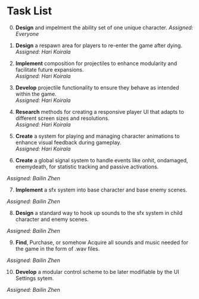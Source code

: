 # Task List

0. **Design** and impelment the ability set of one unique character.
*Assigned: Everyone*

1. **Design** a respawn area for players to re-enter the game after dying.  
   *Assigned: Hari Koirala*

2. **Implement** composition for projectiles to enhance modularity and facilitate future expansions.  
   *Assigned: Hari Koirala*

3. **Develop** projectile functionality to ensure they behave as intended within the game.  
   *Assigned: Hari Koirala*

4. **Research** methods for creating a responsive player UI that adapts to different screen sizes and resolutions.  
   *Assigned: Hari Koirala*

5. **Create** a system for playing and managing character animations to enhance visual feedback during gameplay.  
   *Assigned: Hari Koirala*




6. **Create** a global signal system to handle events like onhit, ondamaged, enemydeath, for statistic tracking and passive activations. 
   
*Assigned: Bailin Zhen*

7. **Implement** a sfx system into base character and base enemy scenes. 
   
*Assigned: Bailin Zhen*

8. **Design** a standard way to hook up sounds to the sfx system in child character and enemy scenes. 
   
*Assigned: Bailin Zhen*

9. **Find**, Purchase, or somehow Acquire all sounds and music needed for the game in the form of .wav files. 
   
*Assigned: Bailin Zhen*

10. **Develop** a modular control scheme to be later modifiable by the UI Settings sytem. 
   
*Assigned: Bailin Zhen*
